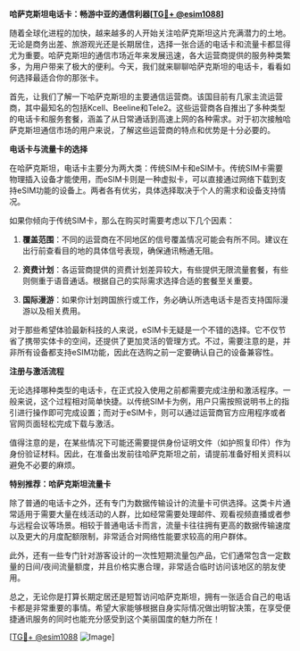 **哈萨克斯坦电话卡：畅游中亚的通信利器[[TG💪+ @esim1088](https://t.me/s/esim1088)]**

随着全球化进程的加快，越来越多的人开始关注哈萨克斯坦这片充满潜力的土地。无论是商务出差、旅游观光还是长期居住，选择一张合适的电话卡和流量卡都显得尤为重要。哈萨克斯坦的通信市场近年来发展迅速，各大运营商提供的服务种类繁多，为用户带来了极大的便利。今天，我们就来聊聊哈萨克斯坦的电话卡，看看如何选择最适合你的那张卡。

首先，让我们了解一下哈萨克斯坦的主要通信运营商。该国目前有几家主流运营商，其中最知名的包括Kcell、Beeline和Tele2。这些运营商各自推出了多种类型的电话卡和服务套餐，涵盖了从日常通话到高速上网的各种需求。对于初次接触哈萨克斯坦通信市场的用户来说，了解这些运营商的特点和优势是十分必要的。

**电话卡与流量卡的选择**

在哈萨克斯坦，电话卡主要分为两大类：传统SIM卡和eSIM卡。传统SIM卡需要物理插入设备才能使用，而eSIM卡则是一种虚拟卡，可以直接通过网络下载到支持eSIM功能的设备上。两者各有优劣，具体选择取决于个人的需求和设备支持情况。

如果你倾向于传统SIM卡，那么在购买时需要考虑以下几个因素：

1. **覆盖范围**：不同的运营商在不同地区的信号覆盖情况可能会有所不同。建议在出行前查看目的地的具体信号表现，确保通讯畅通无阻。
   
2. **资费计划**：各运营商提供的资费计划差异较大，有些提供无限流量套餐，有些则侧重于语音通话。根据自己的实际需求选择合适的套餐至关重要。

3. **国际漫游**：如果你计划跨国旅行或工作，务必确认所选电话卡是否支持国际漫游以及相关费用。

对于那些希望体验最新科技的人来说，eSIM卡无疑是一个不错的选择。它不仅节省了携带实体卡的空间，还提供了更加灵活的管理方式。不过，需要注意的是，并非所有设备都支持eSIM功能，因此在选购之前一定要确认自己的设备兼容性。

**注册与激活流程**

无论选择哪种类型的电话卡，在正式投入使用之前都需要完成注册和激活程序。一般来说，这个过程相对简单快捷。以传统SIM卡为例，用户只需按照说明书上的指引进行操作即可完成设置；而对于eSIM卡，则可以通过运营商官方应用程序或者官网页面轻松完成下载与激活。

值得注意的是，在某些情况下可能还需要提供身份证明文件（如护照复印件）作为身份验证材料。因此，在准备出发前往哈萨克斯坦之前，请提前准备好相关资料以避免不必要的麻烦。

**特别推荐：哈萨克斯坦流量卡**

除了普通的电话卡之外，还有专门为数据传输设计的流量卡可供选择。这类卡片通常适用于需要大量在线活动的人群，比如经常需要处理邮件、观看视频直播或者参与远程会议等场景。相较于普通电话卡而言，流量卡往往拥有更高的数据传输速度以及更大的月度配额限制，非常适合对网络性能要求较高的用户群体。

此外，还有一些专门针对游客设计的一次性短期流量包产品，它们通常包含一定数量的日间/夜间流量额度，并且价格实惠合理，非常适合临时访问该地区的朋友使用。

总之，无论你是打算长期定居还是短暂访问哈萨克斯坦，拥有一张适合自己的电话卡都是非常重要的事情。希望大家能够根据自身实际情况做出明智决策，在享受便捷通讯服务的同时也能充分感受到这个美丽国度的魅力所在！

[[TG💪+ @esim1088](https://t.me/s/esim1088) ![Image](https://i.postimg.cc/4NQfJmqS/Snipaste-2025-05-13-00-14-12.png)]
